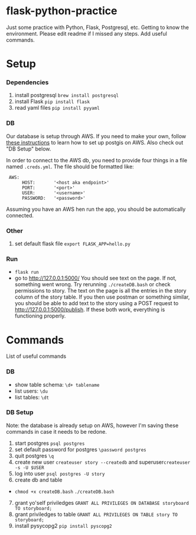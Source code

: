 # flask-python-practice
Just some practice with Python, Flask, Postgresql, etc. Getting to know the environment. Please edit readme if I missed any steps. Add useful commands. 

# Setup


### Dependencies
1. install postgresql `brew install postgresql`
2. install Flask `pip install flask`
3. read yaml files `pip install pyyaml`

### DB
Our database is setup through AWS. If you need to make your own, follow [these instructions](http://duspviz.mit.edu/tutorials/intro-postgis.php) to learn how to set up postgis on AWS. Also check out "DB Setup" below. 

In order to connect to the AWS db, you need to provide four things in a file named `.creds.yml`. 
The file should be formatted like:
```
 AWS:
      HOST:       '<host aka endpoint>'
      PORT:       '<port>'
      USER:       '<username>'
      PASSWORD:   '<password>'
```
Assuming you have an AWS hen run the app, you should be automatically connected.

### Other
1. set default flask file `export FLASK_APP=hello.py`

### Run
* `flask run`
* go to http://127.0.0.1:5000/
You should see text on the page. If not, something went wrong. Try rerunning `./createDB.bash` or check permissions to story.
The text on the page is all the entries in the story column of the story table. If you then use postman or something similar, you should be able to add text to the story using a POST request to http://127.0.0.1:5000/publish. If these both work, everything is functioning properly.

# Commands
List of useful commands
### DB
* show table schema: `\d+ tablename`
* list users: `\du`
* list tables: `\dt`

### DB Setup
Note: the database is already setup on AWS, however I'm saving these commands in case it needs to be redone.

1. start postgres `psql postgres`
2. set default password for postgres `\password postgres`
3. quit postgres `\q`
4. create new user `createuser story --createdb` and superuser`createuser -s -U $USER`
5. log into user `psql postgres -U story`
6. create db and table
  * `chmod +x createDB.bash` `./createDB.bash`
7. grant yo'self priviledges `GRANT ALL PRIVILEGES ON DATABASE storyboard TO storyboard;`
8. grant priviledges to table `GRANT ALL PRIVILEGES ON TABLE story TO storyboard;`
9. install pysycopg2 `pip install pyscopg2`
